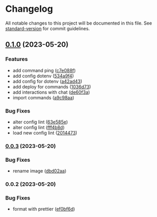 # Changelog

All notable changes to this project will be documented in this file. See [standard-version](https://github.com/conventional-changelog/standard-version) for commit guidelines.

## [0.1.0](https://github.com/martins86/discord-bot-projects/compare/v0.0.3...v0.1.0) (2023-05-20)

### Features

- add command ping ([c7e088f](https://github.com/martins86/discord-bot-projects/commit/c7e088f3911ea9697f5e6cb06cb5367d83781a55))
- add config dotenv ([534a9f4](https://github.com/martins86/discord-bot-projects/commit/534a9f4910ca26e7e22d8fc6f4d44a9bf284e92b))
- add config for dotenv ([a42ad43](https://github.com/martins86/discord-bot-projects/commit/a42ad4314ed138ebe23965fa1f0f17f863a3b69b))
- add deploy for commands ([1036d73](https://github.com/martins86/discord-bot-projects/commit/1036d73bdf6c3ee5222e0c461fc2bec448a0d05f))
- add interactions with chat ([de60f3a](https://github.com/martins86/discord-bot-projects/commit/de60f3a0fbe76a54fcafb6c933c32490ed73fb27))
- import commands ([a9c98aa](https://github.com/martins86/discord-bot-projects/commit/a9c98aa02ed44bb0244b1d0f650b32fa9f96f5fb))

### Bug Fixes

- alter config lint ([63e585e](https://github.com/martins86/discord-bot-projects/commit/63e585e25b37c354ec469081f2e08ab728203c4e))
- alter config lint ([fff4b8d](https://github.com/martins86/discord-bot-projects/commit/fff4b8d5568724834e214b47275809cde885091b))
- load new config lint ([2014473](https://github.com/martins86/discord-bot-projects/commit/2014473048643ee54de9368c49ffcaecdab62d78))

### [0.0.3](https://github.com/martins86/discord-bot-projects/compare/v0.0.2...v0.0.3) (2023-05-20)

### Bug Fixes

- rename image ([dbd02aa](https://github.com/martins86/discord-bot-projects/commit/dbd02aad5e4db519d213a11a5403eaf6274f0318))

### 0.0.2 (2023-05-20)

### Bug Fixes

- format with prettier ([ef0bf6d](https://github.com/martins86/discord-bot-projects/commit/ef0bf6da94c08de7c38257ee359b6335eb157531))
